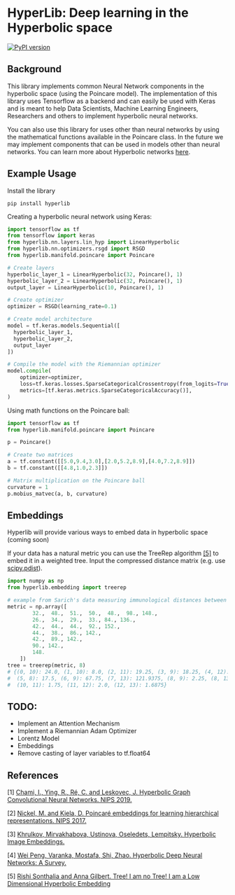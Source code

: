 # HyperLib: Deep learning in the Hyperbolic space

[![PyPI version](https://badge.fury.io/py/hyperlib.svg)](https://badge.fury.io/py/hyperlib)

## Background
This library implements common Neural Network components in the hyperbolic space (using the Poincare model). The implementation of this library uses Tensorflow as a backend and can easily be used with Keras and is meant to help Data Scientists, Machine Learning Engineers, Researchers and others to implement hyperbolic neural networks.

You can also use this library for uses other than neural networks by using the mathematical functions available in the Poincare class. In the future we may implement components that can be used in models other than neural networks. You can learn more about Hyperbolic networks [here](https://www.nalex.ai/post/hyperlib-deep-learning-in-the-hyperbolic-space).

## Example Usage

Install the library
```
pip install hyperlib
```

Creating a hyperbolic neural network using Keras:
```python
import tensorflow as tf
from tensorflow import keras
from hyperlib.nn.layers.lin_hyp import LinearHyperbolic
from hyperlib.nn.optimizers.rsgd import RSGD
from hyperlib.manifold.poincare import Poincare

# Create layers
hyperbolic_layer_1 = LinearHyperbolic(32, Poincare(), 1)
hyperbolic_layer_2 = LinearHyperbolic(32, Poincare(), 1)
output_layer = LinearHyperbolic(10, Poincare(), 1)

# Create optimizer
optimizer = RSGD(learning_rate=0.1)

# Create model architecture
model = tf.keras.models.Sequential([
  hyperbolic_layer_1,
  hyperbolic_layer_2,
  output_layer
])

# Compile the model with the Riemannian optimizer            
model.compile(
    optimizer=optimizer,
    loss=tf.keras.losses.SparseCategoricalCrossentropy(from_logits=True),
    metrics=[tf.keras.metrics.SparseCategoricalAccuracy()],
)

```

Using math functions on the Poincare ball:
```python
import tensorflow as tf
from hyperlib.manifold.poincare import Poincare

p = Poincare()

# Create two matrices
a = tf.constant([[5.0,9.4,3.0],[2.0,5.2,8.9],[4.0,7.2,8.9]])
b = tf.constant([[4.8,1.0,2.3]])

# Matrix multiplication on the Poincare ball
curvature = 1
p.mobius_matvec(a, b, curvature)
```

## Embeddings 
Hyperlib will provide various ways to embed data in hyperbolic space (coming soon)

If your data has a natural metric you can use the TreeRep algorithm [[5]](#references) to embed it in a weighted tree.
Input the compressed distance matrix (e.g. use [scipy.pdist](https://docs.scipy.org/doc/scipy/reference/generated/scipy.spatial.distance.pdist.html#scipy.spatial.distance.pdist)).
```python
import numpy as np
from hyperlib.embedding import treerep

# example from Sarich's data measuring immunological distances between 8 mammals (see [5])
metric = np.array([ 
		32.,  48.,  51.,  50.,  48.,  98., 148.,  
		26.,  34.,  29.,  33., 84., 136.,  
		42.,  44.,  44.,  92., 152.,  
		44.,  38.,  86., 142.,
		42.,  89., 142.,  
		90., 142., 
		148.
	])
tree = treerep(metric, 8)
# {(0, 10): 24.0, (1, 10): 8.0, (2, 11): 19.25, (3, 9): 18.25, (4, 12): 21.25, 
#  (5, 8): 17.5, (6, 9): 67.75, (7, 13): 121.9375, (8, 9): 2.25, (8, 13): 1.0625, 
#  (10, 11): 1.75, (11, 12): 2.0, (12, 13): 1.6875} 
```


## TODO:
- Implement an Attention Mechanism
- Implement a Riemannian Adam Optimizer
- Lorentz Model
- Embeddings
- Remove casting of layer variables to tf.float64

## References
[1] [Chami, I., Ying, R., Ré, C. and Leskovec, J. Hyperbolic Graph Convolutional Neural Networks. NIPS 2019.](http://web.stanford.edu/~chami/files/hgcn.pdf)

[2] [Nickel, M. and Kiela, D. Poincaré embeddings for learning hierarchical representations. NIPS 2017.](https://papers.nips.cc/paper/2017/hash/59dfa2df42d9e3d41f5b02bfc32229dd-Abstract.html)

[3] [Khrulkov, Mirvakhabova, Ustinova, Oseledets, Lempitsky. Hyperbolic Image Embeddings.](https://arxiv.org/pdf/1904.02239.pdf)

[4] [Wei Peng, Varanka, Mostafa, Shi, Zhao. Hyperbolic Deep Neural Networks: A Survey.](https://arxiv.org/pdf/2101.04562.pdf)

[5] [Rishi Sonthalia and Anna Gilbert. Tree! I am no Tree! I am a Low Dimensional Hyperbolic Embedding](https://arxiv.org/abs/2005.03847)
